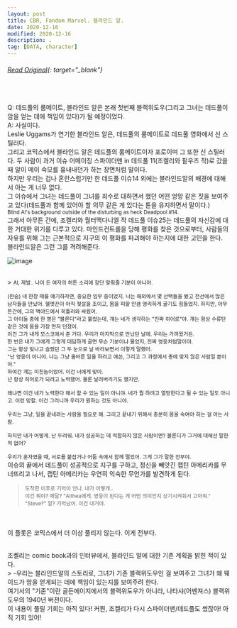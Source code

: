 ```yaml
---
layout: post
title: CBR, Fandom Marvel. 블라인드 알.
date: 2020-12-16
modified: 2020-12-16
description: .
tag: [DATA, character]
---
```

###### [Read Original](https://www.cbr.com/comic-book-legends-revealed-564/){: target="_blank"}

<br/>
<br/>
Q: 데드풀의 룸메이트, 블라인드 알은 본래 첫번째 블랙위도우(그리고 그녀는 데드풀이 암을 얻는 데에 책임이 있다)가 될 예정이었다.<br/>
A: 사실이다.

<br/>
Leslie Uggams가 연기한 블라인드 알은, 데드풀의 룸메이트로 데드풀 영화에서 신 스틸러다. <br/>
그리고 코믹스에서 블라인드 알은 데드풀의 룸메이트이자 포로이며 그 또한 신 스틸러다. 
두 사람이 과거 이슈 어메이징 스파이더맨 in 데드풀 11(조켈리와 핕우즈 작)로 갔을 때 알이 메이 숙모를 흉내내던가 하는 장면처럼 말이다. 

<br/>
하지만 우리는 겁나 혼란스럽기만 한 데드풀 이슈14 외에는 블라인드알의 배경에 대해서 아는 게 너무 없다. 
<br/>그 이슈에서 그녀는 데드풀이 그녀를 죄수로 대하면서 했던 어떤 엉망 같은 짓을 보여주고 있다(데드풀과 함께 있어야 할 의무 같은 게 있다는 톤을 유지하면서 말이다.) 

<br/>
<small>Blind Al's background outside of the disturbing as heck Deadpool #14. </small>

<br/>
그래서 아무튼 간에, 조켈리와 월터맥다니엘 작 데드풀 이슈25는 
데드풀의 자신감에 대한 거대한 위기를 다루고 있다. 
마인드컨트롤을 당해 평화를 찾은 것으로부터, 사람들의 자유를 위해 그는
근본적으로 지구의 이 평화를 파괴해야 하는지에 대한 고민을 한다.

<br/>
블라인드알은 그런 그를 격려해준다.

![image](https://static1.cbrimages.com/wp-content/uploads/goodcomics/2016/02/deadpool25a.jpg?dpr=1.5)

<br/>
> <small> Al, 제발.. 나이 든 여자의 허튼 소리에 장단 맞춰줄 기분이 아니야.
<br/><br/>
(한숨) 내 한창 때를 얘기하자면, 중요한 임무 중이었지. 
나는 해외에서 몇 선택들을 봤고 전선에서 많은 남자들을 만났어.
헬멧끈이 아직 젖살을 조이고, 
몸을 피할 만큼 영리하게 굴기도 힘들었지. 
하지만, 아무튼간에, 그의 백야드에서 히틀러와 싸웠어. 
<br/>그 아이들 중에 한 명은 "블론디"라고 불렸는데, 
걔는 네가 생각하는 "진짜 히어로"야. 
걔는 항상 수류탄 같은 것에 몸을 가장 먼저 던졌어. 
<br/>이건 그가 내게 모스코에서 준 거다. 
우리가 마지막으로 만났던 날에. 
우리는 가까웠거든. 
<br/>한 번은 내가 그에게 그렇게 대담하게 굴면 무슨 기분이냐 물었지, 
진짜 영웅처럼말이야.  
<br/>그는 항상 빛나고 슬펐던 그 두 눈으로 날 바라보면서 이렇게 말했어.
<br/>"난 영웅이 아니야. 나는 그냥 올바른 일을 하려고 애쓴, 
그리고 그 과정에서 총에 맞지 않은 사람일 뿐이야."
<br/>하여간 걔는 미친놈이었어. 이건 너에게 맞아. 
<br/>넌 항상 히어로가 되려고 노력했어. 물론 날려버리기도 했지만.
<br/><br/>
왜냐면 이건 네가 노력한다 해서 할 수 있는 일이 아니야. 
네가 뭘 하려고 열망한다고 될 수 있는 일도 아니고. 이런 망할. 
이건 그러니까 우리가 원하는 것도 아니야. 
<br/><br/>
우리는 그냥, 일을 끝내려는 사람을 필요로 해.
그리고 끝내기 위해서 충분히 몸을 숙여야 하는 걸 아는 사람.
<br/><br/>
하지만 내가 어떻게. 난 두려워. 내가 성공하는 데 
적합하지 않은 사람이면? 블론디가 그거에 대해선 말한 적 없어?
<br/><br/>
우리가 혼자였을 때, 서로를 붙잡거나 어둠 속에서 함께 떨었어. 그게 그가 말한 전부야.</small>

 

<br/>
이슈의 끝에서 데드풀이 성공적으로 지구를 구하고, 정신을 빼앗긴 캡틴 아메리카를 무너뜨리고 나서, 캡틴 아메리카는 우연히 익숙한 무언가를 발견하게 된다. 

 
> <small> 도착한 이후로 기억이 안나. 내가 어떻게.. 
<br/>이건 뭐야? 메달? "Althea에게. 영웅이 된다는 게 어떤 의미인지 상기시켜줘서 고마워." 
<br/>"Steve?" 알? 기억났어. 이건 내거야. </small>

 

<br/><br/>
이 플롯은 코믹스에서 더 이상 풀리지 않는다. 이게 전부다.

<br/>
조켈리는 comic book과의 인터뷰에서, 블라인드 알에 대한 기존 계획을 밝힌 적이 있다.

<br/>
> -우리는 블라인드알의 스토리로, 그녀가 기존 블랙위도우인 걸 보여주고 그녀가 왜 웨이드가 암을 얻게되는 데에 책임이 있는지를 보여주려 한다.

 <br/>
여기서의 "기존"이란 골든에이지에서의 블랙위도우가 아니라, 나타샤(어벤져스) 블랙위도우의 1940년 버젼이다.

<br/>
이 내용이 풀릴 기회는 아직 있다! 커뭔, 조켈리가 다시 스파이더맨/데드풀도 썼잖아! 아직 기회 있어!
 

